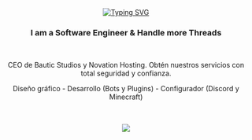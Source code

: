 <div align="center">
  <a href="https://git.io/typing-svg">
    <img src="https://readme-typing-svg.herokuapp.com?font=Roboto&weight=500&size=30&pause=900&color=F7004B&center=verdadero&vCenter=falso&repeat=verdadero&random=falso&width=435&lines=Hello+how+are+you!;Welcome+to+my+profile;I'm+MrBlour" alt="Typing SVG" />
  </a>
</div>

<h3 align="center">I am a Software Engineer & Handle more Threads</h3>

<br/>

<div align="center">

 CEO de Bautic Studios y Novation Hosting. Obtén nuestros servicios con total seguridad y confianza.
 
 Diseño gráfico - Desarrollo (Bots y Plugins) - Configurador (Discord y Minecraft)
 
</div>
<h2 align="center">  </h2>
<br/>
<div align="center">
    <img src="https://skillicons.dev/icons?i=java,nodejs,idea,vscode,html,css,bots,discord,kotlin,maven,ps,js,git,mysql" />
</div>
